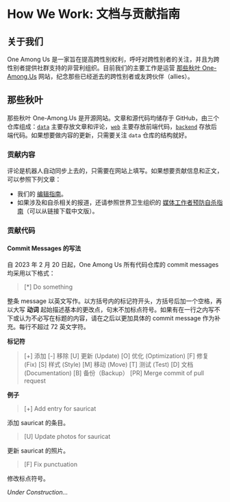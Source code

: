 # How We Work: 文档与贡献指南

## 关于我们

One Among Us 是一家旨在提高跨性别权利，呼吁对跨性别者的关注，并且为跨性别者提供社群支持的非营利组织。目前我们的主要工作是运营 [那些秋叶 One-Among.Us](https://one-among.us) 网站，纪念那些已经逝去的跨性别者或友跨伙伴（allies）。

## 那些秋叶

那些秋叶 One-Among.Us 是开源网站。文章和源代码均储存于 GitHub，由三个仓库组成：[`data`](https://github.com/one-among-us/data) 主要存放文章和评论，[`web`](https://github.com/one-among-us/web) 主要存放前端代码，[`backend`](https://github.com/one-among-us/backend) 存放后端代码。如果想要做内容的更新，只需要关注 `data` 仓库的结构就好。 

### 贡献内容

评论是机器人自动同步上去的，只需要在网站上填写。如果想要贡献信息和正文，可以参照下列文章：

- 我们的 [编辑指南](EditingGuide-zh_Hans.md)。
- 如果涉及和自杀相关的报道，还请参照世界卫生组织的 [媒体工作者预防自杀指南](https://apps.who.int/iris/handle/10665/258814)（可以从链接下载中文版）。

### 贡献代码

#### Commit Messages 的写法

自 2023 年 2 月 20 日起，One Among Us 所有代码仓库的 commit messages 均采用以下格式：

> [*] Do something

整条 message 以英文写作。以方括号内的标记符开头，方括号后加一个空格，再以大写 **动词** 起始描述基本的更改点，句末不加标点符号。如果有在一行之内写不下或认为不必写在标题的内容，请在之后以更加具体的 commit message 作为补充。每行不超过 72 英文字符。

**标记符**

> [+] 添加
> [-] 移除
> [U] 更新 (Update)
> [O] 优化 (Optimization)
> [F] 修复 (Fix)
> [S] 样式 (Style)
> [M] 移动 (Move)
> [T] 测试 (Test)
> [D] 文档 (Documentation)
> [B] 备份（Backup）
> [PR] Merge commit of pull request

**例子**

> [+] Add entry for sauricat

添加 sauricat 的条目。

> [U] Update photos for sauricat

更新 sauricat 的照片。

> [F] Fix punctuation

修改标点符号。

*Under Construction...*
